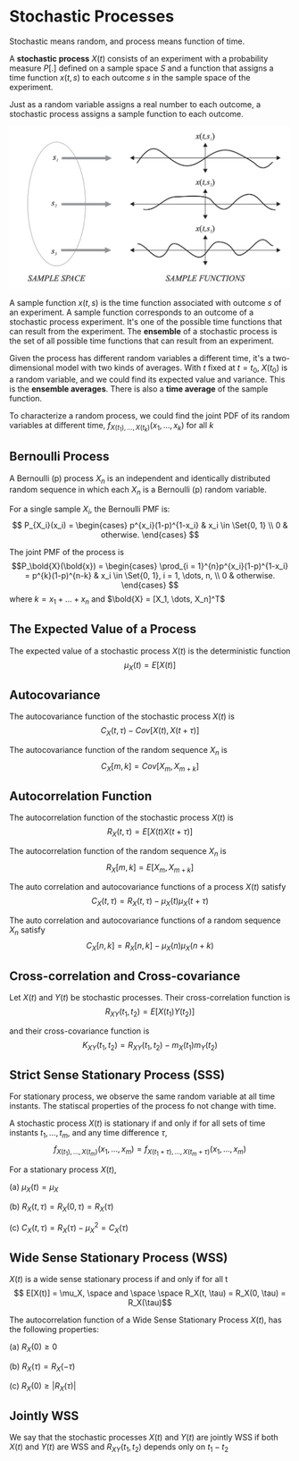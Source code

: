 # Stochastic Processes

Stochastic means random, and process means function of time.

A **stochastic process** $X(t)$ consists of an experiment with a probability measure $P[.]$ defined on a sample space $S$ and a function that assigns a time function $x(t, s)$ to each outcome $s$ in the sample space of the experiment.

Just as a random variable assigns a real number to each outcome, a stochastic process assigns a sample function to each outcome.

![Figure3](./images/Figure3.png)

A sample function $x(t, s)$ is the time function associated with outcome $s$ of an experiment. A sample function corresponds to an outcome of a stochastic process experiment. It's one of the possible time functions that can result from the experiment. The **ensemble** of a stochastic process is the set of all possible time functions that can result from an experiment.

Given the process has different random variables a different time, it's a two-dimensional model with two kinds of averages.
With $t$ fixed at $t = t_0$, $X(t_0)$ is a random variable, and we could find its expected value and variance. This is the **ensemble averages**. There is also a **time average** of the sample function.

To characterize a random process, we could find the joint PDF of its random variables at different time, $f_{X(t_1), \dots, X(t_k)}(x_1,\dots,x_k)$ for all $k$

## Bernoulli Process
A Bernoulli (p) process $X_n$ is an independent and identically distributed random sequence in which each $X_n$ is a Bernoulli (p) random variable.
 
For a single sample $X_i$, the Bernoulli PMF is:
$$ P_{X_i}(x_i) = 
\begin{cases}
p^{x_i}(1-p)^{1-x_i} & x_i \in \Set{0, 1} \\
0 & otherwise.
\end{cases}
$$

The joint PMF of the process is
$$P_\bold{X}(\bold{x}) = 
\begin{cases}
\prod_{i = 1}^{n}p^{x_i}(1-p)^{1-x_i} = p^{k}(1-p)^{n-k} & x_i \in \Set{0, 1}, i = 1, \dots, n, \\
0 & otherwise.
\end{cases}
$$
where $k = x_1 + \dots + x_n$ and $\bold{X} = [X_1, \dots, X_n]^T$


## The Expected Value of a Process
The expected value of a stochastic process $X(t)$ is the deterministic function
$$\mu_X(t) = E[X(t)]$$

## Autocovariance
The autocovariance function of the stochastic process $X(t)$ is 
$$C_X(t, \tau) - Cov[X(t), X(t + \tau)]$$

The autocovariance function of the random sequence $X_n$ is
$$C_X[m, k] = Cov[X_m, X_{m+k}]$$

## Autocorrelation Function
The autocorrelation function of the stochastic process $X(t)$ is
$$R_X(t, \tau)  = E[X(t)X(t + \tau)]$$

The autocorrelation function of the random sequence $X_n$ is
$$R_X[m, k] = E[X_m, X_{m + k}]$$

The auto correlation and autocovariance functions of a process $X(t)$ satisfy 
$$C_X(t, \tau) = R_X(t, \tau) - \mu_X(t)\mu_X(t + \tau)$$

The auto correlation and autocovariance functions of a random sequence $X_n$ satisfy 
$$C_X[n, k] = R_X[n, k] - \mu_X(n)\mu_X(n + k)$$

## Cross-correlation and Cross-covariance
Let $X(t)$ and $Y(t)$ be stochastic processes. Their cross-correlation function is
$$R_{XY}(t_1, t_2) = E[X(t_1)Y(t_2)]$$

and their cross-covariance function is
$$K_{XY}(t_1, t_2) = R_{XY}(t_1, t_2) - m_X(t_1)m_Y(t_2)$$


## Strict Sense Stationary Process (SSS)
For stationary process, we observe the same random variable at all time instants. The statiscal properties of the process fo not change with time.

A stochastic process $X(t)$ is stationary if and only if for all sets of time instants $t_1, \dots, t_m$, and any time difference $\tau$, 
$$f_{X(t_1), \dots, X(t_m)}(x_1, \dots, x_m) = f_{X(t_1 + \tau), \dots,X(t_m + \tau)}(x_1, \dots, x_m) $$

For a stationary process $X(t)$,

(a) $\mu_X(t) = \mu_X$

(b) $R_X(t, \tau) = R_X(0, \tau) = R_X(\tau)$

(c) $C_X(t, \tau) = R_X(\tau)-\mu_X^{2} = C_X(\tau)$

## Wide Sense Stationary Process (WSS)
$X(t)$ is a wide sense stationary process if and only if for all t
$$ E[X(t)] = \mu_X, \space and \space \space R_X(t, \tau) = R_X(0, \tau) = R_X(\tau)$$

The autocorrelation function of a Wide Sense Stationary Process $X(t)$, has the following properties:

(a) $R_X(0) \geq 0$

(b) $R_X(\tau) = R_X(-\tau)$

(c) $R_X(0) \geq |R_X(\tau)|$

## Jointly WSS
We say that the stochastic processes $X(t)$ and $Y(t)$ are jointly WSS if both $X(t)$ and $Y(t)$ are WSS
and $R_{XY}(t_1, t_2)$ depends only on $t_1 - t_2$